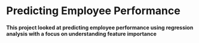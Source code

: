 # Predicting Employee Performance
#### This project looked at predicting employee performance using regression analysis with a focus on understanding feature importance
